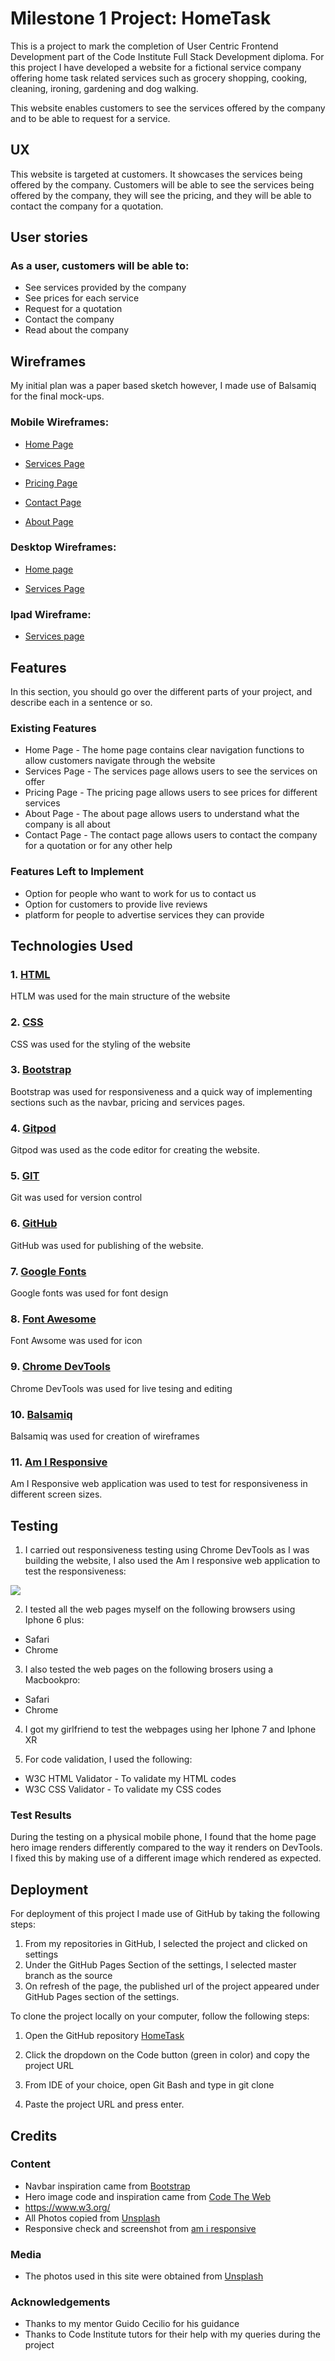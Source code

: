 # Milestone 1 Project: HomeTask


This is a project to mark the completion of User Centric Frontend Development part of the Code Institute Full Stack Development diploma. For this project I have developed a website for a fictional service company offering home task related services such as grocery shopping, cooking, cleaning, ironing, gardening and dog walking.


This website enables customers to see the services offered by the company and to be able to request for a service.
 
## UX
 
This website is targeted at customers. It showcases the services being offered by the company. Customers will be able to see the services being offered by the company, they will see the pricing, and they will be able to contact the company for a quotation. 

## User stories

### As a user, customers will be able to:

* See services provided by the company
* See prices for each service
* Request for a quotation
* Contact the company
* Read about the company

## Wireframes
My initial plan was a paper based sketch however, I made use of Balsamiq for the final mock-ups.

### Mobile Wireframes:
* [Home Page](assets/wireframe/Mobile-Home.pdf)

* [Services Page](assets/wireframe/Services_mobile.pdf)

* [Pricing Page](assets/wireframe/Pricing_mobile.pdf)

* [Contact Page](assets/wireframe/Contact_mobile.pdf)

* [About Page](assets/wireframe/About_mobile.pdf)

### Desktop Wireframes:
* [Home page](assets/wireframe/Home_desktop.pdf)

* [Services Page](assets/wireframe/Services_desktop.pdf)

### Ipad Wireframe:
* [Services page](assets/wireframe/Services_Ipad.pdf)
 

## Features

In this section, you should go over the different parts of your project, and describe each in a sentence or so.
 
### Existing Features
* Home Page - The home page contains clear navigation functions to allow customers navigate through the website
* Services Page - The services page allows users to see the services on offer
* Pricing Page - The pricing page allows users to see prices for different services
* About Page - The about page allows users to understand what the company is all about
* Contact Page - The contact page allows users to contact the company for a quotation or for any other help


### Features Left to Implement
* Option for people who want to work for us to contact us
* Option for customers to provide live reviews
* platform for people to advertise services they can provide

## Technologies Used

### 1. [HTML](https://html.com/)

HTLM was used for the main structure of the website

### 2. [CSS](http://css.com/)

CSS was used for the styling of the website

### 3.  [Bootstrap](https://getbootstrap.com/)

Bootstrap was used for responsiveness and a quick way of implementing sections such as the navbar, pricing and services pages.


### 4. [Gitpod](https://www.gitpod.io/)

Gitpod was used as the code editor for creating the website.

### 5. [GIT](https://git-scm.com/)

Git was used for version control

### 6. [GitHub](https://github.com/)

GitHub was used for publishing of the website.

### 7. [Google Fonts](https://fonts.google.com/)

Google fonts was used for font design

### 8. [Font Awesome](https://fontawesome.com/6?next=%2F)

Font Awsome was used for icon 

### 9. [Chrome DevTools](https://developers.google.com/web/tools/chrome-devtools)

Chrome DevTools was used for live tesing and editing

### 10. [Balsamiq](https://balsamiq.com/)

Balsamiq was used for creation of wireframes

### 11. [Am I Responsive](http://ami.responsivedesign.is/#)

Am I Responsive web application was used to test for responsiveness in different screen sizes.


## Testing

1. I carried out responsiveness testing using Chrome DevTools as I was building the website, I also used the Am I responsive web application to test the responsiveness:

![](assets/images/responsive.png)


2. I tested all the web pages myself on the following browsers using Iphone 6 plus:
* Safari
* Chrome

3. I also tested the web pages on the following brosers using a Macbookpro:
* Safari
* Chrome

4. I got my girlfriend to test the webpages using her Iphone 7 and Iphone XR

5. For code validation, I used the following:
* W3C HTML Validator - To validate my HTML codes
* W3C CSS Validator - To validate my CSS codes

### Test Results

During the testing on a physical mobile phone, I found that the home page hero image renders differently compared to the way it renders on DevTools. I fixed this by making use of a different image which rendered as expected. 


## Deployment

For deployment of this project I made use of GitHub by taking the following steps:

1. From my repositories in GitHub, I selected the project and clicked on settings
2. Under the GitHub Pages Section of the settings, I selected master branch as the source
3. On refresh of the page, the published url of the project appeared under GitHub Pages section of the settings.

To clone the project locally on your computer, follow the following steps:

1. Open the GitHub repository [HomeTask](https://github.com/Tchucks/ms1_HomeTask)

2. Click the dropdown on the Code button (green in color) and copy the project URL

3. From IDE of your choice, open Git Bash and type in git clone

4. Paste the project URL and press enter.


## Credits

### Content
- Navbar inspiration came from [Bootstrap](https://getbootstrap.com/)
- Hero image code and inspiration came from [Code The Web](https://codetheweb.blog/2017/12/07/fullscreen-image-hero/)
- https://www.w3.org/
- All Photos copied from [Unsplash](https://unsplash.com/)
- Responsive check and screenshot from [am i responsive](http://ami.responsivedesign.is/)


### Media
- The photos used in this site were obtained from [Unsplash](https://unsplash.com/photos)

### Acknowledgements

- Thanks to my mentor Guido Cecilio for his guidance
- Thanks to Code Institute tutors for their help with my queries during the project
